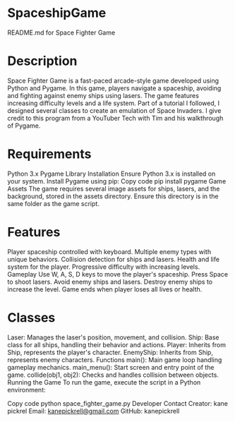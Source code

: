 # SpaceshipGame

README.md for Space Fighter Game
# Description
Space Fighter Game is a fast-paced arcade-style game developed using Python and Pygame. In this game, players navigate a spaceship, avoiding and fighting against enemy ships using lasers. The game features increasing difficulty levels and a life system.
Part of a tutorial I followed, I designed several classes to create an emulation of Space Invaders. I give credit to this program from a YouTuber Tech with Tim and his walkthrough of Pygame. 

# Requirements
Python 3.x
Pygame Library
Installation
Ensure Python 3.x is installed on your system.
Install Pygame using pip:
Copy code
pip install pygame
Game Assets
The game requires several image assets for ships, lasers, and the background, stored in the assets directory. Ensure this directory is in the same folder as the game script.

# Features
Player spaceship controlled with keyboard.
Multiple enemy types with unique behaviors.
Collision detection for ships and lasers.
Health and life system for the player.
Progressive difficulty with increasing levels.
Gameplay
Use W, A, S, D keys to move the player's spaceship.
Press Space to shoot lasers.
Avoid enemy ships and lasers.
Destroy enemy ships to increase the level.
Game ends when player loses all lives or health.
# Classes
Laser: Manages the laser's position, movement, and collision.
Ship: Base class for all ships, handling their behavior and actions.
Player: Inherits from Ship, represents the player's character.
EnemyShip: Inherits from Ship, represents enemy characters.
Functions
main(): Main game loop handling gameplay mechanics.
main_menu(): Start screen and entry point of the game.
collide(obj1, obj2): Checks and handles collision between objects.
Running the Game
To run the game, execute the script in a Python environment:

Copy code
python space_fighter_game.py
Developer Contact
Creator: kane pickrel
Email: kanepickrell@gmail.com
GitHub: kanepickrell
